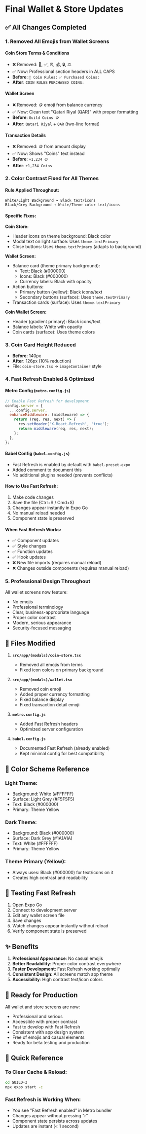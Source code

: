 # Final Wallet & Store Updates

## ✅ All Changes Completed

### 1. **Removed All Emojis from Wallet Screens**

#### **Coin Store Terms & Conditions**
- ❌ Removed: 📌, ✅, ⏰, 💰, 🔒, ⚖️
- ✅ Now: Professional section headers in ALL CAPS
- **Before**: `📌 Coin Rules:` `✅ Purchased Coins:`
- **After**: `COIN RULES` `PURCHASED COINS:`

#### **Wallet Screen**
- ❌ Removed: 🪙 emoji from balance currency
- ✅ Now: Clean text "Qatari Riyal (QAR)" with proper formatting
- **Before**: `Guild Coins 🪙`
- **After**: `Qatari Riyal` + `QAR` (two-line format)

#### **Transaction Details**
- ❌ Removed: 🪙 from amount display
- ✅ Now: Shows "Coins" text instead
- **Before**: `+1,234 🪙`
- **After**: `+1,234 Coins`

### 2. **Color Contrast Fixed for All Themes**

#### **Rule Applied Throughout:**
```
White/Light Background → Black text/icons
Black/Grey Background → White/Theme color text/icons
```

#### **Specific Fixes:**

**Coin Store:**
- Header icons on theme background: Black color
- Modal text on light surface: Uses `theme.textPrimary`
- Close buttons: Uses `theme.textPrimary` (adapts to background)

**Wallet Screen:**
- Balance card (theme primary background):
  - Text: Black (#000000)
  - Icons: Black (#000000)
  - Currency labels: Black with opacity
- Action buttons:
  - Primary button (yellow): Black icons/text
  - Secondary buttons (surface): Uses `theme.textPrimary`
- Transaction cards (surface): Uses `theme.textPrimary`

**Coin Wallet Screen:**
- Header (gradient primary): Black icons/text
- Balance labels: White with opacity
- Coin cards (surface): Uses theme colors

### 3. **Coin Card Height Reduced**

- **Before**: 140px
- **After**: 126px (10% reduction)
- File: `coin-store.tsx` → `imageContainer` style

### 4. **Fast Refresh Enabled & Optimized**

#### **Metro Config (`metro.config.js`)**
```javascript
// Enable Fast Refresh for development
config.server = {
  ...config.server,
  enhanceMiddleware: (middleware) => {
    return (req, res, next) => {
      res.setHeader('X-React-Refresh', 'true');
      return middleware(req, res, next);
    };
  },
};
```

#### **Babel Config (`babel.config.js`)**
- Fast Refresh is enabled by default with `babel-preset-expo`
- Added comment to document this
- No additional plugins needed (prevents conflicts)

#### **How to Use Fast Refresh:**
1. Make code changes
2. Save the file (Ctrl+S / Cmd+S)
3. Changes appear instantly in Expo Go
4. No manual reload needed
5. Component state is preserved

#### **When Fast Refresh Works:**
- ✅ Component updates
- ✅ Style changes
- ✅ Function updates
- ✅ Hook updates
- ❌ New file imports (requires manual reload)
- ❌ Changes outside components (requires manual reload)

### 5. **Professional Design Throughout**

All wallet screens now feature:
- No emojis
- Professional terminology
- Clear, business-appropriate language
- Proper color contrast
- Modern, serious appearance
- Security-focused messaging

## 📁 Files Modified

1. **`src/app/(modals)/coin-store.tsx`**
   - Removed all emojis from terms
   - Fixed icon colors on primary background

2. **`src/app/(modals)/wallet.tsx`**
   - Removed coin emoji
   - Added proper currency formatting
   - Fixed balance display
   - Fixed transaction detail emoji

3. **`metro.config.js`**
   - Added Fast Refresh headers
   - Optimized server configuration

4. **`babel.config.js`**
   - Documented Fast Refresh (already enabled)
   - Kept minimal config for best compatibility

## 🎨 Color Scheme Reference

### Light Theme:
- Background: White (#FFFFFF)
- Surface: Light Grey (#F5F5F5)
- Text: Black (#000000)
- Primary: Theme Yellow

### Dark Theme:
- Background: Black (#000000)
- Surface: Dark Grey (#1A1A1A)
- Text: White (#FFFFFF)
- Primary: Theme Yellow

### Theme Primary (Yellow):
- Always uses: Black (#000000) for text/icons on it
- Creates high contrast and readability

## 🔧 Testing Fast Refresh

1. Open Expo Go
2. Connect to development server
3. Edit any wallet screen file
4. Save changes
5. Watch changes appear instantly without reload
6. Verify component state is preserved

## ✨ Benefits

1. **Professional Appearance**: No casual emojis
2. **Better Readability**: Proper color contrast everywhere
3. **Faster Development**: Fast Refresh working optimally
4. **Consistent Design**: All screens match app theme
5. **Accessibility**: High contrast text/icon colors

## 🚀 Ready for Production

All wallet and store screens are now:
- Professional and serious
- Accessible with proper contrast
- Fast to develop with Fast Refresh
- Consistent with app design system
- Free of emojis and casual elements
- Ready for beta testing and production

## 📝 Quick Reference

### To Clear Cache & Reload:
```bash
cd GUILD-3
npx expo start -c
```

### Fast Refresh is Working When:
- You see "Fast Refresh enabled" in Metro bundler
- Changes appear without pressing "r"
- Component state persists across updates
- Updates are instant (< 1 second)



